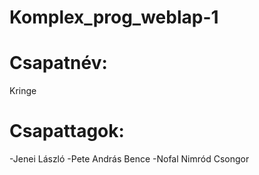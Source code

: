 # Komplex_prog_weblap-1

# Csapatnév:
Kringe

# Csapattagok:

-Jenei László
-Pete András Bence
-Nofal Nimród Csongor
